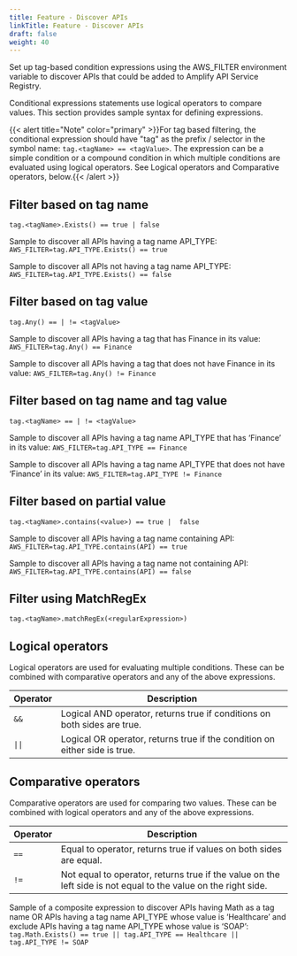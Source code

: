 ```yaml
---
title: Feature - Discover APIs
linkTitle: Feature - Discover APIs
draft: false
weight: 40
---
```

Set up tag-based condition expressions using the AWS_FILTER environment variable to discover APIs that could be added to Amplify API Service Registry.

Conditional expressions statements use logical operators to compare values. This section provides sample syntax for defining expressions.

{{< alert title="Note" color="primary" >}}For tag based filtering, the conditional expression should have "tag" as the prefix / selector in the symbol name:  `tag.<tagName> == <tagValue>`. The expression can be a simple condition or a compound condition in which multiple conditions are evaluated using logical operators. See Logical operators and Comparative operators, below.{{< /alert >}}

## Filter based on tag name

```
tag.<tagName>.Exists() == true | false
```

Sample to discover all APIs having a tag name API_TYPE: `AWS_FILTER=tag.API_TYPE.Exists() == true`

Sample to discover all APIs not having a tag name API_TYPE: `AWS_FILTER=tag.API_TYPE.Exists() == false`

## Filter based on tag value

```
tag.Any() == | != <tagValue>
```

Sample to discover all APIs having a tag that has Finance in its value: `AWS_FILTER=tag.Any() == Finance`

Sample to discover all APIs having a tag that does not have Finance in its value: `AWS_FILTER=tag.Any() != Finance`

## Filter based on tag name and tag value

```
tag.<tagName> == | != <tagValue>
```

Sample to discover all APIs having a tag name API_TYPE that has ‘Finance’ in its value: `AWS_FILTER=tag.API_TYPE == Finance`

Sample to discover all APIs having a tag name API_TYPE that does not have ‘Finance’ in its value: `AWS_FILTER=tag.API_TYPE != Finance`

## Filter based on partial value

```
tag.<tagName>.contains(<value>) == true |  false
```

Sample to discover all APIs having a tag name containing API: `AWS_FILTER=tag.API_TYPE.contains(API) == true`

Sample to discover all APIs having a tag name not containing API: `AWS_FILTER=tag.API_TYPE.contains(API) == false`

## Filter using MatchRegEx

```
tag.<tagName>.matchRegEx(<regularExpression>)
```

## Logical operators

Logical operators are used for evaluating multiple conditions. These can be combined with comparative operators and any of the above expressions.

| Operator | Description                                                                |
|----------|----------------------------------------------------------------------------|
| `&&`       | Logical AND operator, returns true if conditions on both sides are true.   |
| `\|\|`      | Logical OR operator, returns true if the condition on either side is true. |

## Comparative operators

Comparative operators are used for comparing two values. These can be combined with logical operators and any of the above expressions.

| Operator | Description                                                                                                    |
|----------|----------------------------------------------------------------------------------------------------------------|
| `==`       | Equal to operator, returns true if values on both sides are equal.                                             |
| `!=`       | Not equal to operator, returns true if the value on the left side is not equal to the value on the right side. |

Sample of a composite expression to discover APIs having Math as a tag name OR APIs having a tag name API_TYPE whose value is ‘Healthcare’ and exclude APIs having a tag name API_TYPE whose value is ‘SOAP’: `tag.Math.Exists() == true || tag.API_TYPE == Healthcare || tag.API_TYPE != SOAP`

